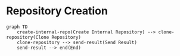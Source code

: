 # Repository Creation
```mermaid
graph TD
    create-internal-repo(Create Internal Repository) --> clone-repository(Clone Repository)
    clone-repository --> send-result(Send Result)
    send-result --> end(End)
```
